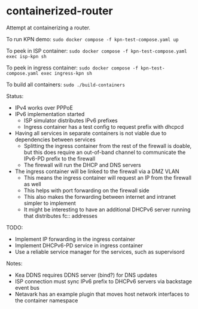 # containerized-router

Attempt at containerizing a router.

To run KPN demo: `sudo docker compose -f kpn-test-compose.yaml up`

To peek in ISP container: `sudo docker compose -f kpn-test-compose.yaml exec isp-kpn sh`

To peek in ingress container: `sudo docker compose -f kpn-test-compose.yaml exec ingress-kpn sh`

To build all containers: `sudo ./build-containers`

Status:
- IPv4 works over PPPoE
- IPv6 implementation started
  - ISP simulator distributes IPv6 prefixes
  - Ingress container has a test config to request prefix with dhcpcd
- Having all services in separate containers is not viable due to dependencies between services
  - Splitting the ingress container from the rest of the firewall is doable, but this does require an out-of-band channel to communicate the IPv6-PD prefix to the firewall
  - The firewall will run the DHCP and DNS servers
- The ingress container will be linked to the firewall via a DMZ VLAN
  - This means the ingress container will request an IP from the firewall as well
  - This helps with port forwarding on the firewall side
  - This also makes the forwarding between internet and intranet simpler to implement
  - It might be interesting to have an additional DHCPv6 server running that distributes fc:: addresses

TODO:
  - Implement IP forwarding in the ingress container
  - Implement DHCPv6-PD service in ingress container
  - Use a reliable service manager for the services, such as supervisord

Notes:
- Kea DDNS requires DDNS server (bind?) for DNS updates
- ISP connection must sync IPv6 prefix to DHCPv6 servers via backstage event bus
- Netavark has an example plugin that moves host network interfaces to the container namespace
